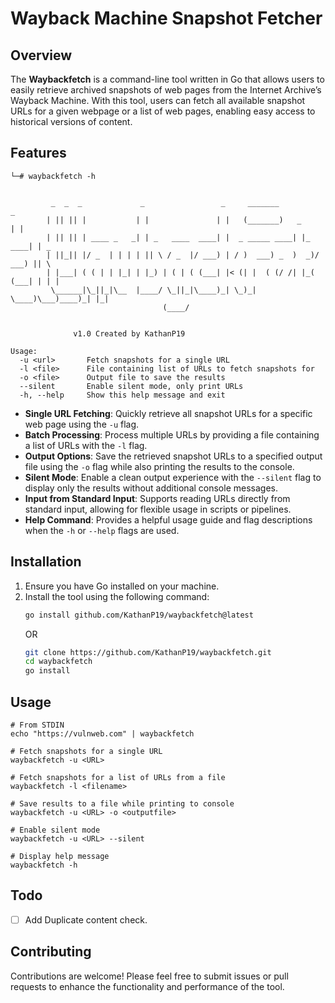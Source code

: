 # Wayback Machine Snapshot Fetcher

## Overview

The **Waybackfetch** is a command-line tool written in Go that allows users to easily retrieve archived snapshots of web pages from the Internet Archive’s Wayback Machine. With this tool, users can fetch all available snapshot URLs for a given webpage or a list of web pages, enabling easy access to historical versions of content.

## Features

```
└─# waybackfetch -h


         _  _  _             _                 _     _______              _     
        | || || |           | |               | |   (_______)   _        | |    
        | || || | ____ _   _| | _   ____  ____| |  _ _____ ____| |_  ____| | _  
        | ||_|| |/ _  | | | | || \ / _  |/ ___) | / )  ___) _  )  _)/ ___) || \ 
        | |___| ( ( | | |_| | |_) | ( | ( (___| |< (| |  ( (/ /| |_( (___| | | |
         \______|\_||_|\__  |____/ \_||_|\____)_| \_)_|   \____)\___)____)_| |_|
                                  (____/                                                    


              v1.0 Created by KathanP19

Usage:
  -u <url>       Fetch snapshots for a single URL
  -l <file>      File containing list of URLs to fetch snapshots for
  -o <file>      Output file to save the results
  --silent       Enable silent mode, only print URLs
  -h, --help     Show this help message and exit
```


- **Single URL Fetching**: Quickly retrieve all snapshot URLs for a specific web page using the `-u` flag.
- **Batch Processing**: Process multiple URLs by providing a file containing a list of URLs with the `-l` flag.
- **Output Options**: Save the retrieved snapshot URLs to a specified output file using the `-o` flag while also printing the results to the console.
- **Silent Mode**: Enable a clean output experience with the `--silent` flag to display only the results without additional console messages.
- **Input from Standard Input**: Supports reading URLs directly from standard input, allowing for flexible usage in scripts or pipelines.
- **Help Command**: Provides a helpful usage guide and flag descriptions when the `-h` or `--help` flags are used.

## Installation

1. Ensure you have Go installed on your machine.
2. Install the tool using the following command:
   ```bash
   go install github.com/KathanP19/waybackfetch@latest
   ```
   OR
   ```bash
   git clone https://github.com/KathanP19/waybackfetch.git
   cd waybackfetch
   go install
   ```
   
## Usage
```
# From STDIN
echo "https://vulnweb.com" | waybackfetch

# Fetch snapshots for a single URL
waybackfetch -u <URL>

# Fetch snapshots for a list of URLs from a file
waybackfetch -l <filename>

# Save results to a file while printing to console
waybackfetch -u <URL> -o <outputfile>

# Enable silent mode
waybackfetch -u <URL> --silent

# Display help message
waybackfetch -h
```

## Todo
- [ ] Add Duplicate content check.

## Contributing
Contributions are welcome! Please feel free to submit issues or pull requests to enhance the functionality and performance of the tool.
